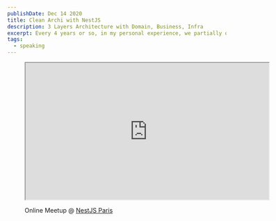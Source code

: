```yaml
---
publishDate: Dec 14 2020
title: Clean Archi with NestJS
description: 3 Layers Architecture with Domain, Business, Infra
excerpt: Every 4 years or so, in my personal experience, we partially or completely rewrite a badly architectured app. In order to avoid this, the "Clean Architecture" philosophy described by Uncle Bob comes to rescue us.
tags:
  - speaking
---
```


<figure class="w-full" markdown>
  <div>
    <iframe class="w-full" width="560" height="315" src="https://www.youtube.com/embed/AT06fYUvQ_0" allowfullscreen></iframe>
  </div>
  <figcaption markdown>

Online Meetup @ [NestJS Paris](https://twitter.com/nestjs_paris)

  </figcaption>
</figure>
